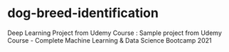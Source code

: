 # dog-breed-identification
Deep Learning Project from Udemy Course : Sample project from Udemy Course - Complete Machine Learning &amp; Data Science Bootcamp 2021
